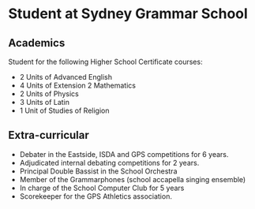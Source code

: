 # Student at Sydney Grammar School

## Academics

Student for the following Higher School Certificate courses:

 - 2 Units of Advanced English
 - 4 Units of Extension 2 Mathematics
 - 2 Units of Physics
 - 3 Units of Latin
 - 1 Unit of Studies of Religion

## Extra-curricular

 - Debater in the Eastside, ISDA and GPS competitions for 6 years.
 - Adjudicated internal debating competitions for 2 years.
 - Principal Double Bassist in the School Orchestra
 - Member of the Grammarphones (school accapella singing ensemble)
 - In charge of the School Computer Club for 5 years
 - Scorekeeper for the GPS Athletics association.


